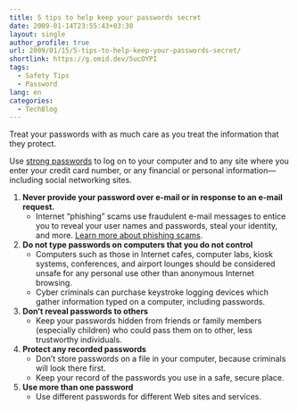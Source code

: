```yaml
---
title: 5 tips to help keep your passwords secret
date: 2009-01-14T23:55:43+03:30
layout: single
author_profile: true
url: 2009/01/15/5-tips-to-help-keep-your-passwords-secret/
shortlink: https://g.omid.dev/5ucOYPI
tags:
  - Safety Tips
  - Password
lang: en
categories: 
  - TechBlog
---
```

Treat your passwords with as much care as you treat the information that they protect.

Use [strong passwords](/2009/01/13/passwords/) to log on to your computer and to any site where you enter your credit card number, or any financial or personal information—including social networking sites.

1. **Never provide your password over e-mail or in response to an e-mail request.**
    * Internet “phishing” scams use fraudulent e-mail messages to entice you to reveal your user names and passwords, steal your identity, and more. [Learn more about phishing scams](/knowledge-base/security/phishing/how-to-recognize-phishing-e-mails-or-links/).
2. **Do not type passwords on computers that you do not control**
    * Computers such as those in Internet cafes, computer labs, kiosk systems, conferences, and airport lounges should be considered unsafe for any personal use other than anonymous Internet browsing.
    * Cyber criminals can purchase keystroke logging devices which gather information typed on a computer, including passwords.
3. **Don’t reveal passwords to others**
    * Keep your passwords hidden from friends or family members (especially children) who could pass them on to other, less trustworthy individuals.
4. **Protect any recorded passwords**
    * Don’t store passwords on a file in your computer, because criminals will look there first.
    * Keep your record of the passwords you use in a safe, secure place.
5. **Use more than one password**
    * Use different passwords for different Web sites and services.
